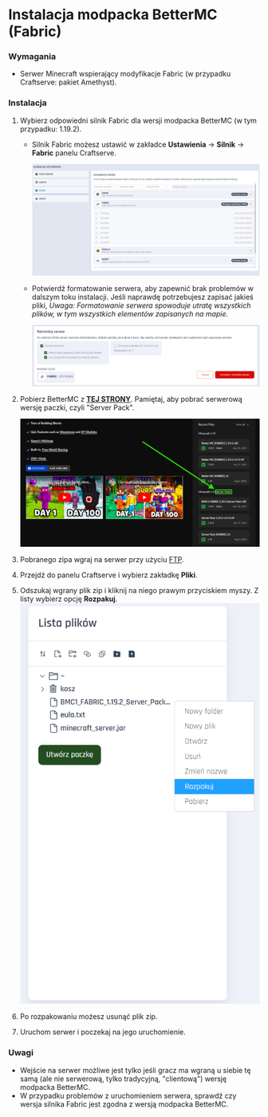 # Instalacja modpacka BetterMC (Fabric)

### Wymagania

* Serwer Minecraft wspierający modyfikacje Fabric (w przypadku Craftserve: pakiet Amethyst).

### Instalacja

1. Wybierz odpowiedni silnik Fabric dla wersji modpacka BetterMC (w tym przypadku: 1.19.2).
   - Silnik Fabric możesz ustawić w zakładce **Ustawienia** -> **Silnik** -> **Fabric** panelu Craftserve.
   
     ![image](../img/bettermc/select_engine.png)
   - Potwierdź formatowanie serwera, aby zapewnić brak problemów w dalszym toku instalacji. Jeśli naprawdę potrzebujesz zapisać jakieś pliki, 
   *Uwaga: Formatowanie serwera spowoduje utratę wszystkich plików, w tym wszystkich elementów zapisanych na mapie.*
   
     ![image](../img/bettermc/save_engine.png)
2. Pobierz BetterMC z [**TEJ STRONY**](https://www.curseforge.com/minecraft/modpacks/better-mc-fabric/files). Pamiętaj, aby pobrać serwerową wersję paczki, czyli "Server Pack".

    ![image](../img/bettermc/download_serverpack.png)
3. Pobranego zipa wgraj na serwer przy użyciu [FTP](ftp.md).
4. Przejdź do panelu Craftserve i wybierz zakładkę **Pliki**.
5. Odszukaj wgrany plik zip i kliknij na niego prawym przyciskiem myszy. Z listy wybierz opcję **Rozpakuj**.
    ![image](../img/bettermc/unzip.png)

6. Po rozpakowaniu możesz usunąć plik zip.
7.  Uruchom serwer i poczekaj na jego uruchomienie.

### Uwagi
- Wejście na serwer możliwe jest tylko jeśli gracz ma wgraną u siebie tę samą (ale nie serwerową, tylko tradycyjną, "clientową") wersję modpacka BetterMC. 
- W przypadku problemów z uruchomieniem serwera, sprawdź czy wersja silnika Fabric jest zgodna z wersją modpacka BetterMC.
